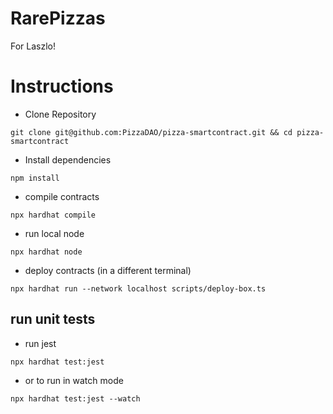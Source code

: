 # RarePizzas
For Laszlo!

# Instructions

- Clone Repository

```
git clone git@github.com:PizzaDAO/pizza-smartcontract.git && cd pizza-smartcontract
```
- Install dependencies

```
npm install
```

- compile contracts

```
npx hardhat compile
```

- run local node

```
npx hardhat node
```

- deploy contracts (in a different terminal)

```
npx hardhat run --network localhost scripts/deploy-box.ts
```

## run unit tests
- run jest
```
npx hardhat test:jest
```
- or to run in watch mode
```
npx hardhat test:jest --watch
```
